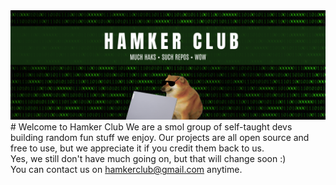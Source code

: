 <img src="banner.png">
# Welcome to Hamker Club
We are a smol group of self-taught devs building random fun stuff we enjoy. Our projects are all open source and free to use, but we appreciate it if you credit them back to us.
<br>
Yes, we still don't have much going on, but that will change soon :)
<br>
You can contact us on <a href="mailto:hamkerclub@gmail.com">hamkerclub@gmail.com</a> anytime.
